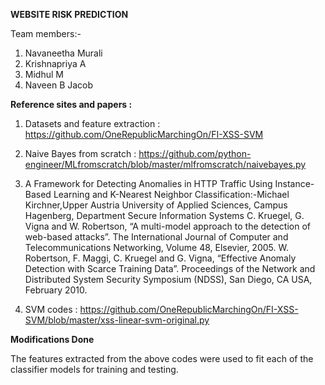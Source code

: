 __WEBSITE RISK PREDICTION__


Team members:-
1)	Navaneetha Murali
2)	Krishnapriya A
3) 	Midhul M
4)	Naveen B Jacob

__Reference sites and papers :__

1) Datasets and feature extraction : https://github.com/OneRepublicMarchingOn/FI-XSS-SVM

2) Naive Bayes from scratch : https://github.com/python-engineer/MLfromscratch/blob/master/mlfromscratch/naivebayes.py 

3) A Framework for Detecting Anomalies in HTTP Traffic Using Instance-Based Learning and K-Nearest Neighbor Classification:-Michael Kirchner,Upper Austria University of Applied Sciences, Campus Hagenberg, Department Secure Information Systems
C. Kruegel, G. Vigna and W. Robertson, “A multi-model approach to the detection of web-based attacks”. The International Journal of Computer and Telecommunications Networking, Volume 48, Elsevier, 2005.
W. Robertson, F. Maggi, C. Kruegel and G. Vigna, “Effective Anomaly
Detection with Scarce Training Data”. Proceedings of the Network and Distributed System Security Symposium (NDSS), San Diego, CA USA, February 2010.

4) SVM codes : https://github.com/OneRepublicMarchingOn/FI-XSS-SVM/blob/master/xss-linear-svm-original.py 

__Modifications Done__

The features extracted from the above codes were used to fit each of the classifier models for training and testing. 
